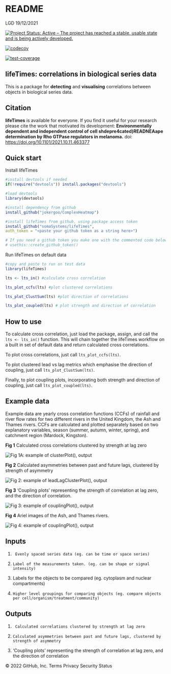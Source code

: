 README
================
LGD
19/12/2021

[![Project Status: Active – The project has reached a stable, usable
state and is being actively
developed.](https://www.repostatus.org/badges/latest/active.svg)](https://www.repostatus.org/#active)

[![codecov](https://codecov.io/gh/somaSystems/lifeTimes/branch/main/graph/badge.svg?token=4LFWpvvLOq)](https://codecov.io/gh/somaSystems/lifeTimes)

[![test-coverage](https://github.com/somaSystems/lifeTimes/actions/workflows/test-coverage.yaml/badge.svg)](https://github.com/somaSystems/lifeTimes/actions/workflows/test-coverage.yaml)

## lifeTimes: correlations in biological series data

This is a package for **detecting** and **visualising** correlations
between objects in biological series data.

## Citation

**lifeTimes** is available for everyone. If you find it useful for your
research please cite the work that motivated its development:
**Environmentally dependent and independent control of cell
shdepre4cated)READNEAape determination by Rho GTPase regulators in
melanoma.** doi: <https://doi.org/10.1101/2021.10.11.463377>

## **Quick start**

Install lifeTimes

``` r
#install devtools if needed
if(!require("devtools")) install.packages("devtools")

#load devtools
library(devtools)

#install dependency from github
install_github("jokergoo/ComplexHeatmap")

#install lifeTimes from github, using package access token
install_github("somaSystems/lifeTimes", 
auth_token = "<paste your github token as a string here>") 

# If you need a github token you make one with the commented code below:
# usethis::create_github_token() 
```

Run lifeTimes on default data

``` r
#copy and paste to run on test data
library(lifeTimes)

lts <- lts_in() #calculate cross correlation

lts_plot_ccfs(lts) #plot clustered correlations

lts_plot_ClustSum(lts) #plot direction of correlations

lts_plot_coupled(lts) # plot strength and direction of correlation
```

## **How to use**

To calculate cross correlation, just load the package, assign, and call
the `lts <- lts_in()` function. This will chain together the lifeTimes
workflow on a built in set of default data and return calculated cross
correlations.

<p>

To plot cross correlations, just call `lts_plot_ccfs(lts)`.

<p>

To plot clustered lead vs lag metrics which emphasise the direction of
coupling, just call `lts_plot_ClustSum(lts)`.

<p>

Finally, to plot coupling plots, incorporating both strength and
direction of coupling, just call `lts_plot_coupled(lts)`.

## **Example data**

Example data are yearly cross correlation functions (CCFs) of rainfall
and river flow rates for two different rivers in the United Kingdom, the
Ash and Thames rivers. CCFs are calculated and plotted separately based
on two explanatory variables, season (summer, autumn, winter, spring),
and catchment region (Mardock, Kingston).

**Fig 1** Calculated cross correlations clustered by strength at lag
zero

<p>

![Fig 1A: example of clusterPlot(),
output](man/figures/clusterPlots.png)  

<p>

<p>

**Fig 2** Calculated asymmetries between past and future lags, clustered
by strength of asymmetry

<p>

![Fig 2: example of leadLagClusterPlot(),
output](man/figures/leadLagPlot.png)

<p>

<p>

**Fig 3** ‘Coupling plots’ representing the strength of correlation at
lag zero, and the direction of correlation.

<p>

![Fig 3: example of couplingPlot(),
output](man/figures/couplingPlot.png)

**Fig 4** Ariel images of the Ash, and Thames rivers.

![Fig 4: example of couplingPlot(),
output](man/figures/riverCatchments.png)

## **Inputs**

1.  ``` 
     Evenly spaced series data (eg. can be time or space series)
    ```

2.  ``` 
    Label of the measurements taken. (eg. can be shape or signal intensity)
    ```

3.  Labels for the objects to be compared (eg. cytoplasm and nuclear
    compartments)

4.  ``` 
    Higher level groupings for comparing objects (eg. compare objects per cell/organism/treatment/community)
    ```

## **Outputs**

1.  ``` 
     Calculated correlations clustered by strength at lag zero  
    ```

2.  ``` 
    Calculated asymmetries between past and future lags, clustered by strength of asymmetry  
    ```

3.  ‘Coupling plots’ representing the strength of correlation at lag
    zero, and the direction of correlation

© 2022 GitHub, Inc. Terms Privacy Security Status
